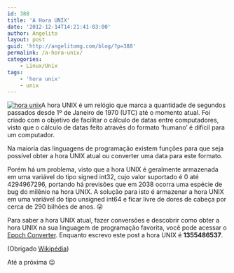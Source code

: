 ```yaml
---
id: 388
title: 'A Hora UNIX'
date: '2012-12-14T14:21:41-03:00'
author: Angelito
layout: post
guid: 'http://angelitomg.com/blog/?p=388'
permalink: /a-hora-unix/
categories:
    - Linux/Unix
tags:
    - 'hora unix'
    - unix
---
```


[![hora unix](http://angelitomg.com/blog/wp-content/uploads/2012/12/Unix-time-passed-1000000000-seconds1.jpg)](http://angelitomg.com/blog/wp-content/uploads/2012/12/Unix-time-passed-1000000000-seconds1.jpg)A hora UNIX é um relógio que marca a quantidade de segundos passados desde 1º de Janeiro de 1970 (UTC) até o momento atual. Foi criado com o objetivo de facilitar o cálculo de datas entre computadores, visto que o cálculo de datas feito através do formato ‘humano’ é difícil para um computador.

Na maioria das linguagens de programação existem funções para que seja possível obter a hora UNIX atual ou converter uma data para este formato.

Porém há um problema, visto que a hora UNIX é geralmente armazenada em uma variável do tipo signed int32, cujo valor suportado é 0 até 4294967296, portando há previsões que em 2038 ocorra uma espécie de bug do milênio na hora UNIX. A solução para isto é armazenar a hora UNIX em uma variável do tipo unsigned int64 e ficar livre de dores de cabeça por cerca de 290 bilhões de anos. 😛

Para saber a hora UNIX atual, fazer conversões e descobrir como obter a hora UNIX na sua linguagem de programação favorita, você pode acessar o [Epoch Converter](http://www.epochconverter.com/). Enquanto escrevo este post a hora UNIX é **1355486537**.

(Obrigado [Wikipédia](http://pt.wikipedia.org/wiki/Era_Unix))

Até a próxima 😉